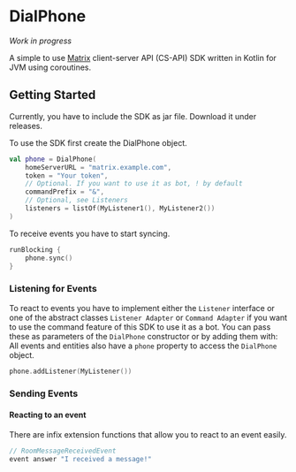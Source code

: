# DialPhone

*Work in progress*

A simple to use [Matrix](https://matrix.org/) client-server API (CS-API) SDK written in Kotlin for JVM
using coroutines.

## Getting Started

Currently, you have to include the SDK as jar file. Download it under releases.

To use the SDK first create the DialPhone object.
```kotlin
val phone = DialPhone(
    homeServerURL = "matrix.example.com",
    token = "Your token",
    // Optional. If you want to use it as bot, ! by default
    commandPrefix = "&",
    // Optional, see Listeners
    listeners = listOf(MyListener1(), MyListener2())
)
```

To receive events you have to start syncing.

```kotlin
runBlocking {
    phone.sync()
}
```
### Listening for Events

To react to events you have to implement either the `Listener` interface
or one of the abstract classes `Listener Adapter` or `Command Adapter` if you want to use
the command feature of this SDK to use it as a bot.
You can pass these as parameters of the `DialPhone` constructor or by adding them with:
All events and entities also have a `phone` property to access the `DialPhone` object.

```kotlin
phone.addListener(MyListener())
```

### Sending Events

#### Reacting to an event

There are infix extension functions that allow you to react to an event easily.

```kotlin
// RoomMessageReceivedEvent
event answer "I received a message!"
```